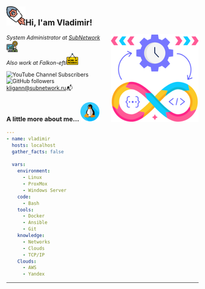 <h2><img src="image-2.png" width="50">Hi, I'am Vladimir!</h2>
<img align='right' src="image.png" width="230">
<p><em>System Administrator at <a href="https://subnetwork.ru">SubNetwork</a><img src="image-1.png" width="30"></br>Also work at Falkon-efti</a><img src="image-3.png" width="30">
</em></p>

![YouTube Channel Subscribers](https://img.shields.io/youtube/channel/subscribers/UCigIISVpM5JGhAng4Q_v1hA)
![GitHub followers](https://img.shields.io/github/followers/kliganN)
[kligann\@subnetwork.ru](mailto:kligann@subnetwork.ru?subject=):mailbox_with_mail:

### A little more about me... <img src="image-4.png" width="50">

```yaml
---
- name: vladimir
  hosts: localhost
  gather_facts: false

  vars:
    environment:
      - Linux
      - ProxMox
      - Windows Server
    code:
      - Bash
    tools:
      - Docker
      - Ansible
      - Git
    knowledge:
      - Networks
      - Clouds
      - TCP/IP
    Clouds:
      - AWS
      - Yandex
```

---
